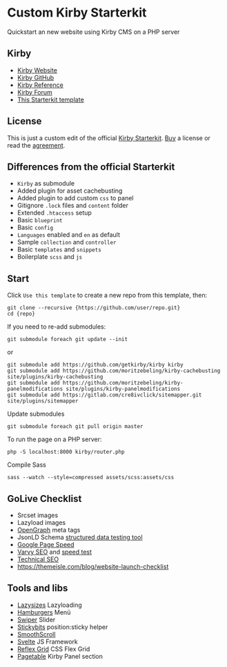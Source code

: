 # Custom Kirby Starterkit
Quickstart an new website using Kirby CMS on a PHP server

## Kirby
- [Kirby Website](https://getkirby.com)
- [Kirby GitHub](https://github.com/getkirby)
- [Kirby Reference](http://getkirby.com/docs/reference)
- [Kirby Forum](https://forum.getkirby.com)
- [This Starterkit template](https://github.com/moritzebeling/kirby-starterkit)

## License
This is just a custom edit of the official [Kirby Starterkit](https://github.com/getkirby/starterkit). [Buy](https://getkirby.com/buy) a license or read the [agreement](https://getkirby.com/license).

## Differences from the official Starterkit
- `Kirby` as submodule
- Added plugin for asset cachebusting
- Added plugin to add custom `css` to panel
- Gitignore `.lock` files and `content` folder
- Extended `.htaccess` setup
- Basic `blueprint`
- Basic `config`
- `Languages` enabled and `en` as default
- Sample `collection` and `controller`
- Basic `templates` and `snippets`
- Boilerplate `scss` and `js`

## Start
Click `Use this template` to create a new repo from this template, then:
```
git clone --recursive {https://github.com/user/repo.git}
cd {repo}
```
If you need to re-add submodules:
```
git submodule foreach git update --init
```
or
```
git submodule add https://github.com/getkirby/kirby kirby
git submodule add https://github.com/moritzebeling/kirby-cachebusting site/plugins/kirby-cachebusting
git submodule add https://github.com/moritzebeling/kirby-panelmodifications site/plugins/kirby-panelmodifications
git submodule add https://gitlab.com/cre8ivclick/sitemapper.git site/plugins/sitemapper
```
Update submodules
```
git submodule foreach git pull origin master
```
To run the page on a PHP server:
```
php -S localhost:8000 kirby/router.php
```
Compile Sass
```
sass --watch --style=compressed assets/scss:assets/css
```

## GoLive Checklist
- Srcset images
- Lazyload images
- [OpenGraph](https://ogp.me) meta tags
- JsonLD Schema [structured data testing tool](https://search.google.com/structured-data/testing-tool)
- [Google Page Speed](https://developers.google.com/speed/pagespeed/insights)
- [Varvy SEO](https://varvy.com) and [speed test](https://varvy.com/pagespeed)
- [Technical SEO](https://technicalseo.com/tools)
- https://themeisle.com/blog/website-launch-checklist

## Tools and libs
- [Lazysizes](https://github.com/aFarkas/lazysizes) Lazyloading
- [Hamburgers](https://github.com/jonsuh/hamburgers) Menü
- [Swiper](https://swiperjs.com/api) Slider
- [Stickybits](https://github.com/yowainwright/stickybits)  position:sticky helper
- [SmoothScroll](https://github.com/cferdinandi/smooth-scroll)
- [Svelte](https://svelte.dev) JS Framework
- [Reflex Grid](http://reflexgrid.com/docs) CSS Flex Grid
- [Pagetable](https://github.com/sylvainjule/kirby-pagetable) Kirby Panel section
